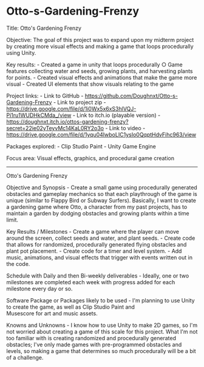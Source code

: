 # Otto-s-Gardening-Frenzy
Title: Otto's Gardening Frenzy

Objective: The goal of this project was to expand upon my midterm project by creating more visual effects and making a game that loops procedurally using Unity.

Key results: 
	- Created a game in unity that loops procedurally
		○ Game features collecting water and seeds, growing plants, and harvesting plants for points.
	- Created visual effects and animations that make the game more visual
	- Created UI elements that show visuals relating to the game

Project links:
	- Link to GitHub
         - https://github.com/Doughnxt/Otto-s-Gardening-Frenzy
	- Link to project zip
         - https://drive.google.com/file/d/1i0Wx5x6xS3hlVQJ-Pi1ru1WUDHkCMda_/view
	- Link to itch.io (playable version)
         - https://doughnxt.itch.io/ottos-gardening-frenzy?secret=22ie02yTeyvMc14KaL0RY2o3o
	- Link to video
         - https://drive.google.com/file/d/1yqu04IwboLIC1ysIo0QqptHdvFihc963/view

Packages explored:
	- Clip Studio Paint
	- Unity Game Engine

Focus area: Visual effects, graphics, and procedural game creation

-------------------------------------------------------------------------------------------

Otto's Gardening Frenzy

Objective and Synopsis
    - Create a small game using procedurally generated obstacles and gameplay mechanics so that each playthrough of the game is unique (similar to Flappy Bird or Subway Surfers). Basically, I want to create a gardening game where Otto, a character from my past projects, has to maintain a garden by dodging obstacles and growing plants within a time limit.

Key Results / Milestones
    - Create a game where the player can move around the screen, collect seeds and water, and plant seeds.
    - Create code that allows for randomized, procedurally generated flying obstacles and plant pot placement.
    - Create code for a timer and level system.
    - Add music, animations, and visual effects that trigger with events written out in the code.

Schedule with Daily and then Bi-weekly deliverables
    - Ideally, one or two milestones are completed each week with progress added for each milestone every day or so.

Software Package or Packages likely to be used
    -  I'm planning to use Unity to create the game, as well as Clip Studio Paint and    
       Musescore for art and music assets.

Knowns and Unknowns
    -  I know how to use Unity to make 2D games, so I'm not worried about creating a game of this scale for this project. What I'm not too familiar with is creating randomized and procedurally generated obstacles; I've only made games with pre-programmed obstacles and levels, so making a game that determines so much procedurally will be a bit of a challenge.
